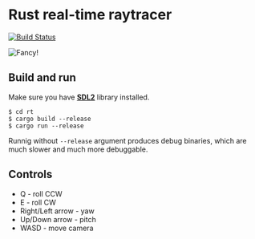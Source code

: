 Rust real-time raytracer
========================
[![Build Status](https://travis-ci.org/alex-eg/rt2.svg?branch=master)](https://travis-ci.org/alex-eg/rt2)

![Fancy!](https://raw.githubusercontent.com/taptap/rt2/devel/doc/images/rt.png)

Build and run
-------------

Make sure you have [**SDL2**](https://www.libsdl.org/) library installed.

```
$ cd rt
$ cargo build --release
$ cargo run --release
```

Runnig without `--release` argument produces debug binaries, which are much slower and much more debuggable.

Controls
--------

* Q - roll CCW
* E - roll CW
* Right/Left arrow - yaw
* Up/Down arrow - pitch
* WASD - move camera

